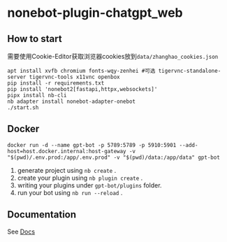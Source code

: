 # nonebot-plugin-chatgpt_web

## How to start

需要使用Cookie-Editor获取浏览器cookies放到`data/zhanghao_cookies.json`

```
apt install xvfb chromium fonts-wqy-zenhei #可选 tigervnc-standalone-server tigervnc-tools x11vnc openbox
pip install -r requirements.txt
pip install 'nonebot2[fastapi,httpx,websockets]'
pipx install nb-cli
nb adapter install nonebot-adapter-onebot
./start.sh
```
## Docker
```
docker run -d --name gpt-bot -p 5789:5789 -p 5910:5901 --add-host=host.docker.internal:host-gateway -v "$(pwd)/.env.prod:/app/.env.prod" -v "$(pwd)/data:/app/data" gpt-bot
```
1. generate project using `nb create` .
2. create your plugin using `nb plugin create` .
3. writing your plugins under `gpt-bot/plugins` folder.
4. run your bot using `nb run --reload` .

## Documentation

See [Docs](https://nonebot.dev/)
